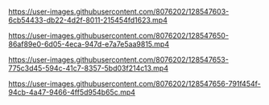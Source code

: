 https://user-images.githubusercontent.com/8076202/128547603-6cb54433-db22-4d2f-8011-215454fd1623.mp4

https://user-images.githubusercontent.com/8076202/128547650-86af89e0-6d05-4eca-947d-e7a7e5aa9815.mp4

https://user-images.githubusercontent.com/8076202/128547653-775c3d45-594c-41c7-8357-5bd03f214c13.mp4

https://user-images.githubusercontent.com/8076202/128547656-791f454f-94cb-4a47-9466-4ff5d954b65c.mp4
